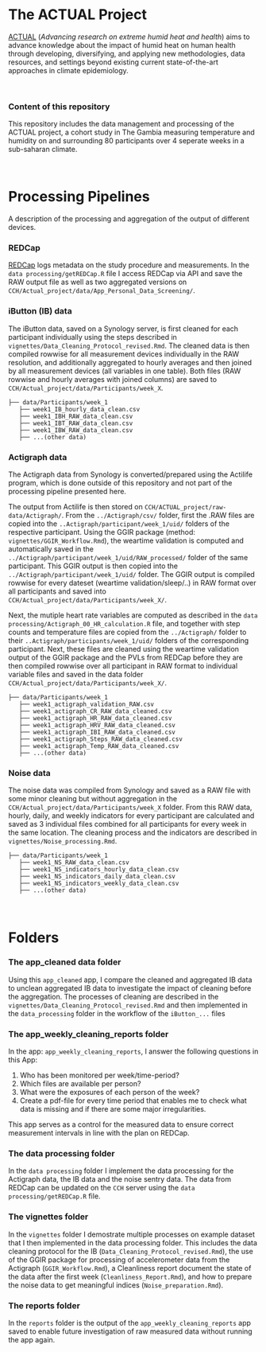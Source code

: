 # The ACTUAL Project

[ACTUAL](https://www.ispm.unibe.ch/research/research_groups_and_themes/climate_epidemiology_and_public_health/index_eng.html#pane876954) (*Advancing research on extreme humid heat and health*) aims to advance knowledge about the impact of humid heat on human health through developing, diversifying, and applying new methodologies, data resources, and settings beyond existing current state-of-the-art approaches in climate epidemiology.

<br>

### Content of this repository

This repository includes the data management and processing of the ACTUAL project, a cohort study in The Gambia measuring temperature and humidity on and surrounding 80 participants over 4 seperate weeks in a sub-saharan climate.

<br>

# Processing Pipelines

A description of the processing and aggregation of the output of different devices.

### REDCap

[REDCap](https://project-redcap.org/) logs metadata on the study procedure and measurements. In the `data processing/getREDCap.R` file I access REDCap via API and save the RAW output file as well as two aggregated versions on `CCH/Actual_project/data/App_Personal_Data_Screening/`.

### iButton (IB) data

The iButton data, saved on a Synology server, is first cleaned for each participant individually using the steps described in `vignettes/Data_Cleaning_Protocol_revised.Rmd`. The cleaned data is then compiled rowwise for all measurement devices individually in the RAW resolution, and additionally aggregated to hourly averages and then joined by all measurement devices (all variables in one table). Both files (RAW rowwise and hourly averages with joined columns) are saved to `CCH/Actual_project/data/Participants/week_X`.

```
├── data/Participants/week_1
   ├── week1_IB_hourly_data_clean.csv
   ├── week1_IBH_RAW_data_clean.csv
   ├── week1_IBT_RAW_data_clean.csv
   ├── week1_IBW_RAW_data_clean.csv
   ├── ...(other data)
```

### Actigraph data

The Actigraph data from Synology is converted/prepared using the Actilife program, which is done outside of this repository and not part of the processing pipeline presented here. 

The output from Actilife is then stored on `CCH/ACTUAL_project/raw-data/Actigraph/`. From the `../Actigraph/csv/` folder, first the .RAW files are copied into the `..Actigraph/participant/week_1/uid/` folders of the respective participant. Using the GGIR package (method: `vignettes/GGIR_Workflow.Rmd`), the weartime validation is computed and automatically saved in the `../Actigraph/participant/week_1/uid/RAW_processed/` folder of the same participant. This GGIR output is then copied into the `../Actigraph/participant/week_1/uid/` folder. The GGIR output is compiled rowwise for every dateset (weartime validation/sleep/..) in RAW format over all participants and saved into `CCH/Actual_project/data/Participants/week_X/`. 

Next, the mutiple heart rate variables are computed as described in the `data processing/Actigraph_00_HR_calculation.R` file, and together with step counts and temperature files are copied from the `../Actigraph/` folder to their `..Actigraph/participants/week_1/uid/` folders of the corresponding participant. Next, these files are cleaned using the weartime validation output of the GGIR package and the PVLs from REDCap before they are then compiled rowwise over all participant in RAW format to individual variable files and saved in the data folder `CCH/Actual_project/data/Participants/week_X/`. 

```
├── data/Participants/week_1
   ├── week1_actigraph_validation_RAW.csv
   ├── week1_actigraph_CR_RAW_data_cleaned.csv
   ├── week1_actigraph_HR_RAW_data_cleaned.csv
   ├── week1_actigraph_HRV_RAW_data_cleaned.csv
   ├── week1_actigraph_IBI_RAW_data_cleaned.csv
   ├── week1_actigraph_Steps_RAW_data_cleaned.csv
   ├── week1_actigraph_Temp_RAW_data_cleaned.csv
   ├── ...(other data)
```

### Noise data

The noise data was compiled from Synology and saved as a RAW file with some minor cleaning but without aggregation in the `CCH/Actual_project/data/Participants/week_X` folder. From this RAW data, hourly, daily, and weekly indicators for every participant are calculated and saved as 3 individual files combined for all participants for every week in the same location. The cleaning process and the indicators are described in `vignettes/Noise_processing.Rmd`.

```
├── data/Participants/week_1
   ├── week1_NS_RAW_data_clean.csv
   ├── week1_NS_indicators_hourly_data_clean.csv
   ├── week1_NS_indicators_daily_data_clean.csv
   ├── week1_NS_indicators_weekly_data_clean.csv
   ├── ...(other data)
```

<br>

# Folders

### The app_cleaned data folder

Using this `app_cleaned` app, I compare the cleaned and aggregated IB data to unclean aggregated IB data to investigate the impact of cleaning before the aggregation. The processes of cleaning are described in the `vignettes/Data_Cleaning_Protocol_revised.Rmd` and then implemented in the `data_processing` folder in the workflow of the `iButton_...` files

### The app_weekly_cleaning_reports folder

In the app: `app_weekly_cleaning_reports`, I answer the following questions in this App:

1. Who has been monitored per week/time-period? 
2. Which files are available per person?
3. What were the exposures of each person of the week?
4. Create a pdf-file for every time period that enables me to check what data is missing and if there are some major irregularities.

This app serves as a control for the measured data to ensure correct measurement intervals in line with the plan on REDCap. 

### The data processing folder

In the `data processing` folder I implement the data processing for the Actigraph data, the IB data and the noise sentry data. The data from REDCap can be updated on the `CCH` server using the `data processing/getREDCap.R` file.


### The vignettes folder

In the `vignettes` folder I demostrate multiple processes on example dataset that I then implemented in the data processing folder. This includes the data cleaning protocol for the IB (`Data_Cleaning_Protocol_revised.Rmd`), the use of the GGIR package for processing of accelerometer data from the Actigraph (`GGIR_Workflow.Rmd`), a Cleanliness report document the state of the data after the first week (`Cleanliness_Report.Rmd`), and how to prepare the noise data to get meaningful indices (`Noise_preparation.Rmd`). 


### The reports folder

In the `reports` folder is the output of the `app_weekly_cleaning_reports` app saved to enable future investigation of raw measured data without running the app again.

